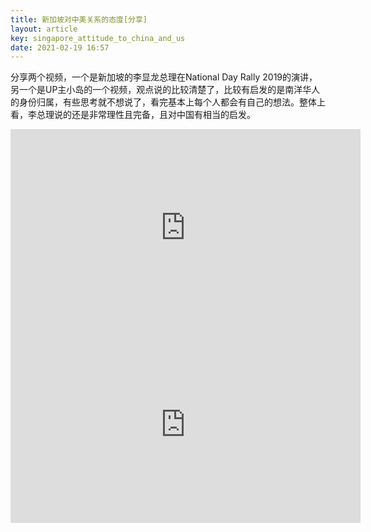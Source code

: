 ```yaml
---
title: 新加坡对中美关系的态度[分享]
layout: article
key: singapore_attitude_to_china_and_us
date: 2021-02-19 16:57
---
```


分享两个视频，一个是新加坡的李显龙总理在National Day Rally 2019的演讲，另一个是UP主小岛的一个视频，观点说的比较清楚了，比较有启发的是南洋华人的身份归属，有些思考就不想说了，看完基本上每个人都会有自己的想法。整体上看，李总理说的还是非常理性且完备，且对中国有相当的启发。

<iframe width="560" height="315" src="https://www.youtube.com/embed/d6SOV4FX1DE" frameborder="0" allow="accelerometer; autoplay; clipboard-write; encrypted-media; gyroscope; picture-in-picture" allowfullscreen></iframe>

<iframe width="560" height="315" src="https://www.youtube.com/embed/ZF3s5DNNaRs" frameborder="0" allow="accelerometer; autoplay; clipboard-write; encrypted-media; gyroscope; picture-in-picture" allowfullscreen></iframe>


